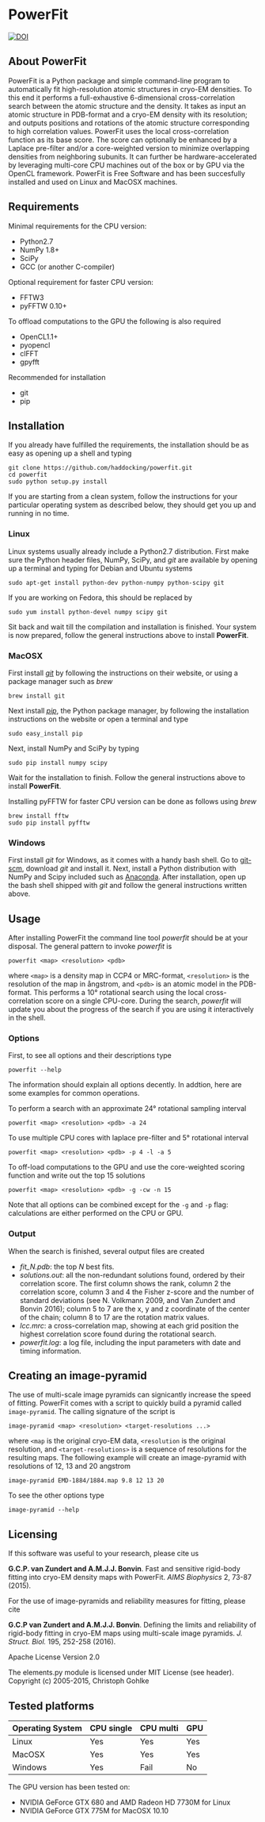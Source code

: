 # PowerFit

[![DOI](https://zenodo.org/badge/DOI/10.5281/zenodo.1037228.svg)](https://doi.org/10.5281/zenodo.1037228)

## About PowerFit

PowerFit is a Python package and simple command-line program to automatically
fit high-resolution atomic structures in cryo-EM densities. To this end it
performs a full-exhaustive 6-dimensional cross-correlation search between the
atomic structure and the density. It takes as input an atomic structure in
PDB-format and a cryo-EM density with its resolution; and outputs positions and
rotations of the atomic structure corresponding to high correlation values.
PowerFit uses the local cross-correlation function as its base score. The
score can optionally be enhanced by a Laplace pre-filter and/or a core-weighted
version to minimize overlapping densities from neighboring subunits. It can
further be hardware-accelerated by leveraging multi-core CPU machines out of
the box or by GPU via the OpenCL framework. PowerFit is Free Software and has
been succesfully installed and used on Linux and MacOSX machines.


## Requirements

Minimal requirements for the CPU version:

* Python2.7
* NumPy 1.8+
* SciPy
* GCC (or another C-compiler)

Optional requirement for faster CPU version:

* FFTW3
* pyFFTW 0.10+

To offload computations to the GPU the following is also required

* OpenCL1.1+
* pyopencl
* clFFT
* gpyfft

Recommended for installation

* git
* pip


## Installation

If you already have fulfilled the requirements, the installation should be as
easy as opening up a shell and typing

    git clone https://github.com/haddocking/powerfit.git
    cd powerfit
    sudo python setup.py install

If you are starting from a clean system, follow the instructions for your
particular operating system as described below, they should get you up and
running in no time.


### Linux 

Linux systems usually already include a Python2.7 distribution. First make
sure the Python header files, NumPy, SciPy, and *git* are available by
opening up a terminal and typing for Debian and Ubuntu systems

    sudo apt-get install python-dev python-numpy python-scipy git

If you are working on Fedora, this should be replaced by 

    sudo yum install python-devel numpy scipy git

Sit back and wait till the compilation and installation is finished. Your
system is now prepared, follow the general instructions above to install
**PowerFit**.


### MacOSX

First install [*git*](https://git-scm.com/download) by following the
instructions on their website, or using a package manager such as *brew*

    brew install git

Next install [*pip*](https://pip.pypa.io/en/latest/installing.html), the
Python package manager, by following the installation instructions on the
website or open a terminal and type 

    sudo easy_install pip

Next, install NumPy and SciPy by typing

    sudo pip install numpy scipy

Wait for the installation to finish. Follow the general instructions above to
install **PowerFit**.

Installing pyFFTW for faster CPU version can be done as follows using *brew*

    brew install fftw
    sudo pip install pyfftw


### Windows

First install *git* for Windows, as it comes with a handy bash shell. Go to
[git-scm](https://git-scm.com/download/), download *git* and install it. Next,
install a Python distribution with NumPy and Scipy included such as
[Anaconda](http://continuum.io/downloads). After installation, open up the
bash shell shipped with *git* and follow the general instructions written
above.


## Usage

After installing PowerFit the command line tool *powerfit* should be at your
disposal. The general pattern to invoke *powerfit* is

    powerfit <map> <resolution> <pdb>

where `<map>` is a density map in CCP4 or MRC-format, `<resolution>`  is the
resolution of the map in &aring;ngstrom, and `<pdb>` is an atomic model in the
PDB-format. This performs a 10&deg; rotational search using the local
cross-correlation score on a single CPU-core. During the search, *powerfit*
will update you about the progress of the search if you are using it
interactively in the shell.


### Options

First, to see all options and their descriptions type

    powerfit --help

The information should explain all options decently. In addtion, here are some
examples for common operations.

To perform a search with an approximate 24&deg; rotational sampling interval

    powerfit <map> <resolution> <pdb> -a 24

To use multiple CPU cores with laplace pre-filter and 5&deg; rotational
interval

    powerfit <map> <resolution> <pdb> -p 4 -l -a 5

To off-load computations to the GPU and use the core-weighted scoring function
and write out the top 15 solutions

    powerfit <map> <resolution> <pdb> -g -cw -n 15

Note that all options can be combined except for the `-g` and `-p` flag:
calculations are either performed on the CPU or GPU.


### Output

When the search is finished, several output files are created

* *fit_N.pdb*: the top *N* best fits.
* *solutions.out*: all the non-redundant solutions found, ordered by their
correlation score. The first column shows the rank, column 2 the correlation
score, column 3 and 4 the Fisher z-score and the number of standard deviations
(see N. Volkmann 2009, and Van Zundert and Bonvin 2016); column 5 to 7 are the
x, y and z coordinate of the center of the chain; column 8 to 17 are the
rotation matrix values.
* *lcc.mrc*: a cross-correlation map, showing at each grid position the highest
correlation score found during the rotational search.
* *powerfit.log*: a log file, including the input parameters with date and
timing information.


## Creating an image-pyramid

The use of multi-scale image pyramids can signicantly increase the speed of
fitting. PowerFit comes with a script to quickly build a pyramid called
`image-pyramid`. The calling signature of the script is

    image-pyramid <map> <resolution> <target-resolutions ...>

where `<map` is the original cryo-EM data, `<resolution` is the original
resolution, and `<target-resolutions>` is a sequence of resolutions for the
resulting maps. The following example will create an image-pyramid with
resolutions of 12, 13 and 20 angstrom

    image-pyramid EMD-1884/1884.map 9.8 12 13 20

To see the other options type

    image-pyramid --help


## Licensing

If this software was useful to your research, please cite us

**G.C.P. van Zundert and A.M.J.J. Bonvin**. 
Fast and sensitive rigid-body fitting into cryo-EM density maps with PowerFit.
*AIMS Biophysics* 2, 73-87 (2015).


For the use of image-pyramids and reliability measures for fitting, please cite

**G.C.P van Zundert and A.M.J.J. Bonvin**. 
Defining the limits and reliability of rigid-body fitting in cryo-EM maps using
multi-scale image pyramids. 
*J. Struct. Biol.* 195, 252-258 (2016).

Apache License Version 2.0

The elements.py module is licensed under MIT License (see header).
Copyright (c) 2005-2015, Christoph Gohlke



## Tested platforms

| Operating System| CPU single | CPU multi | GPU |
| --------------- | ---------- | --------- | --- |
|Linux            | Yes        | Yes       | Yes |
|MacOSX           | Yes        | Yes       | Yes |
|Windows          | Yes        | Fail      | No  |

The GPU version has been tested on:
* NVIDIA GeForce GTX 680 and AMD Radeon HD 7730M for Linux
* NVIDIA GeForce GTX 775M for MacOSX 10.10
